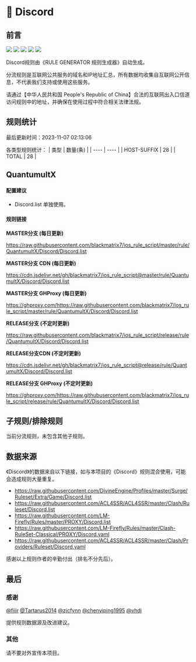 # 🧸 Discord

## 前言

![](https://shields.io/badge/-移除重复规则-ff69b4) ![](https://shields.io/badge/-DOMAIN与DOMAIN--SUFFIX合并-green) ![](https://shields.io/badge/-DOMAIN--SUFFIX间合并-critical) ![](https://shields.io/badge/-DOMAIN--SUFFIX与DOMAIN--KEYWORD合并-blue) ![](https://shields.io/badge/-IP--CIDR(6)合并-blueviolet) 

Discord规则由《RULE GENERATOR 规则生成器》自动生成。

分流规则是互联网公共服务的域名和IP地址汇总，所有数据均收集自互联网公开信息，不代表我们支持或使用这些服务。

请通过【中华人民共和国 People's Republic of China】合法的互联网出入口信道访问规则中的地址，并确保在使用过程中符合相关法律法规。

## 规则统计

最后更新时间：2023-11-07 02:13:06

各类型规则统计：
| 类型 | 数量(条)  | 
| ---- | ----  |
| HOST-SUFFIX | 28  | 
| TOTAL | 28  | 


## QuantumultX 

#### 配置建议
- Discord.list 单独使用。

#### 规则链接
**MASTER分支 (每日更新)**

https://raw.githubusercontent.com/blackmatrix7/ios_rule_script/master/rule/QuantumultX/Discord/Discord.list

**MASTER分支 CDN (每日更新)**

https://cdn.jsdelivr.net/gh/blackmatrix7/ios_rule_script@master/rule/QuantumultX/Discord/Discord.list

**MASTER分支 GHProxy (每日更新)**

https://ghproxy.com/https://raw.githubusercontent.com/blackmatrix7/ios_rule_script/master/rule/QuantumultX/Discord/Discord.list

**RELEASE分支 (不定时更新)**

https://raw.githubusercontent.com/blackmatrix7/ios_rule_script/release/rule/QuantumultX/Discord/Discord.list

**RELEASE分支CDN (不定时更新)**

https://cdn.jsdelivr.net/gh/blackmatrix7/ios_rule_script@release/rule/QuantumultX/Discord/Discord.list

**RELEASE分支 GHProxy (不定时更新)**

https://ghproxy.com/https://raw.githubusercontent.com/blackmatrix7/ios_rule_script/release/rule/QuantumultX/Discord/Discord.list

## 子规则/排除规则


当前分流规则，未包含其他子规则。

## 数据来源

《Discord》的数据来自以下链接，如与本项目的《Discord》规则混合使用，可能会造成规则大量重复。

- https://raw.githubusercontent.com/DivineEngine/Profiles/master/Surge/Ruleset/Extra/Game/Discord.list
- https://raw.githubusercontent.com/ACL4SSR/ACL4SSR/master/Clash/Ruleset/Discord.list
- https://raw.githubusercontent.com/LM-Firefly/Rules/master/PROXY/Discord.list
- https://raw.githubusercontent.com/LM-Firefly/Rules/master/Clash-RuleSet-Classical/PROXY/Discord.yaml
- https://raw.githubusercontent.com/ACL4SSR/ACL4SSR/master/Clash/Providers/Ruleset/Discord.yaml


感谢以上规则作者的辛勤付出（排名不分先后）。

## 最后

### 感谢

[@fiiir](https://github.com/fiiir) [@Tartarus2014](https://github.com/Tartarus2014) [@zjcfynn](https://github.com/zjcfynn) [@chenyiping1995](https://github.com/chenyiping1995) [@vhdj](https://github.com/vhdj)

提供规则数据源及改进建议。

### 其他

请不要对外宣传本项目。